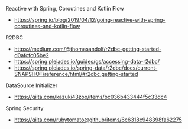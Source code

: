 Reactive with Spring, Coroutines and Kotlin Flow
- https://spring.io/blog/2019/04/12/going-reactive-with-spring-coroutines-and-kotlin-flow

R2DBC
- https://medium.com/@thomasandolf/r2dbc-getting-started-d0afcfc05be2
- https://spring.pleiades.io/guides/gs/accessing-data-r2dbc/
- https://spring.pleiades.io/spring-data/r2dbc/docs/current-SNAPSHOT/reference/html/#r2dbc.getting-started

DataSource Initializer
- https://qiita.com/kazuki43zoo/items/bc036b433444f5c33dc4

Spring Security
- https://qiita.com/rubytomato@github/items/6c6318c948398fa62275